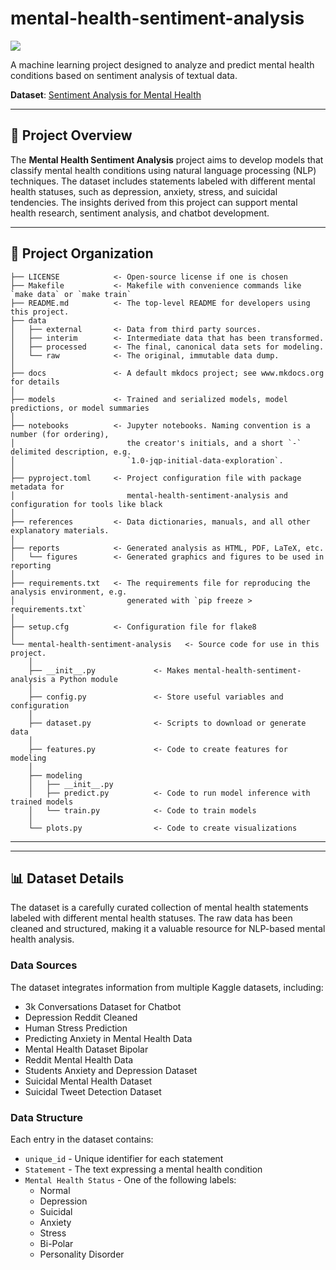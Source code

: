 # mental-health-sentiment-analysis

<a target="_blank" href="https://cookiecutter-data-science.drivendata.org/">
    <img src="https://img.shields.io/badge/CCDS-Project%20template-328F97?logo=cookiecutter" />
</a>

A machine learning project designed to analyze and predict mental health conditions based on sentiment analysis of textual data.

**Dataset**: [Sentiment Analysis for Mental Health](https://www.kaggle.com/datasets/suchintikasarkar/sentiment-analysis-for-mental-health/data)

---

## 📌 Project Overview

The **Mental Health Sentiment Analysis** project aims to develop models that classify mental health conditions using natural language processing (NLP) techniques. The dataset includes statements labeled with different mental health statuses, such as depression, anxiety, stress, and suicidal tendencies. The insights derived from this project can support mental health research, sentiment analysis, and chatbot development.

---

## 📂 Project Organization

```
├── LICENSE            <- Open-source license if one is chosen
├── Makefile           <- Makefile with convenience commands like `make data` or `make train`
├── README.md          <- The top-level README for developers using this project.
├── data
│   ├── external       <- Data from third party sources.
│   ├── interim        <- Intermediate data that has been transformed.
│   ├── processed      <- The final, canonical data sets for modeling.
│   └── raw            <- The original, immutable data dump.
│
├── docs               <- A default mkdocs project; see www.mkdocs.org for details
│
├── models             <- Trained and serialized models, model predictions, or model summaries
│
├── notebooks          <- Jupyter notebooks. Naming convention is a number (for ordering),
│                         the creator's initials, and a short `-` delimited description, e.g.
│                         `1.0-jqp-initial-data-exploration`.
│
├── pyproject.toml     <- Project configuration file with package metadata for 
│                         mental-health-sentiment-analysis and configuration for tools like black
│
├── references         <- Data dictionaries, manuals, and all other explanatory materials.
│
├── reports            <- Generated analysis as HTML, PDF, LaTeX, etc.
│   └── figures        <- Generated graphics and figures to be used in reporting
│
├── requirements.txt   <- The requirements file for reproducing the analysis environment, e.g.
│                         generated with `pip freeze > requirements.txt`
│
├── setup.cfg          <- Configuration file for flake8
│
└── mental-health-sentiment-analysis   <- Source code for use in this project.
    │
    ├── __init__.py             <- Makes mental-health-sentiment-analysis a Python module
    │
    ├── config.py               <- Store useful variables and configuration
    │
    ├── dataset.py              <- Scripts to download or generate data
    │
    ├── features.py             <- Code to create features for modeling
    │
    ├── modeling                
    │   ├── __init__.py 
    │   ├── predict.py          <- Code to run model inference with trained models          
    │   └── train.py            <- Code to train models
    │
    └── plots.py                <- Code to create visualizations
```

--------


---

## 📊 Dataset Details

The dataset is a carefully curated collection of mental health statements labeled with different mental health statuses. The raw data has been cleaned and structured, making it a valuable resource for NLP-based mental health analysis.

### **Data Sources**
The dataset integrates information from multiple Kaggle datasets, including:

- 3k Conversations Dataset for Chatbot  
- Depression Reddit Cleaned  
- Human Stress Prediction  
- Predicting Anxiety in Mental Health Data  
- Mental Health Dataset Bipolar  
- Reddit Mental Health Data  
- Students Anxiety and Depression Dataset  
- Suicidal Mental Health Dataset  
- Suicidal Tweet Detection Dataset  

### **Data Structure**
Each entry in the dataset contains:

- `unique_id` - Unique identifier for each statement  
- `Statement` - The text expressing a mental health condition  
- `Mental Health Status` - One of the following labels:  
  - Normal  
  - Depression  
  - Suicidal  
  - Anxiety  
  - Stress  
  - Bi-Polar  
  - Personality Disorder  
